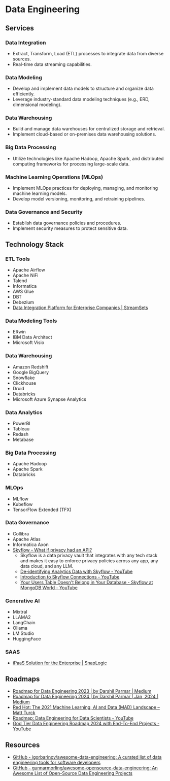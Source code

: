 # Data Engineering

## Services

### Data Integration

- Extract, Transform, Load (ETL) processes to integrate data from diverse sources.
- Real-time data streaming capabilities.

### Data Modeling

- Develop and implement data models to structure and organize data efficiently.
- Leverage industry-standard data modeling techniques (e.g., ERD, dimensional modeling).

### Data Warehousing

- Build and manage data warehouses for centralized storage and retrieval.
- Implement cloud-based or on-premises data warehousing solutions.

### Big Data Processing

- Utilize technologies like Apache Hadoop, Apache Spark, and distributed computing frameworks for processing large-scale data.

### Machine Learning Operations (MLOps)

- Implement MLOps practices for deploying, managing, and monitoring machine learning models.
- Develop model versioning, monitoring, and retraining pipelines.

### Data Governance and Security

- Establish data governance policies and procedures.
- Implement security measures to protect sensitive data.

## Technology Stack

### ETL Tools

- Apache Airflow
- Apache NiFi
- Talend
- Informatica
- AWS Glue
- DBT
- Debezium
- [Data Integration Platform for Enterprise Companies | StreamSets](https://streamsets.com/)

### Data Modeling Tools

- ERwin
- IBM Data Architect
- Microsoft Visio

### Data Warehousing

- Amazon Redshift
- Google BigQuery
- Snowflake
- Clickhouse
- Druid
- Databricks
- Microsoft Azure Synapse Analytics

### Data Analytics

- PowerBI
- Tableau
- Redash
- Metabase

### Big Data Processing

- Apache Hadoop
- Apache Spark
- Databricks

### MLOps

- MLflow
- Kubeflow
- TensorFlow Extended (TFX)

### Data Governance

- Collibra
- Apache Atlas
- Informatica Axon
- [Skyflow - What if privacy had an API?](https://www.skyflow.com/)
   	- Skyflow is a data privacy vault that integrates with any tech stack and makes it easy to enforce privacy policies across any app, any data cloud, and any LLM.
   	- [De-identifying Analytics Data with Skyflow - YouTube](https://www.youtube.com/watch?v=XyX-zb6D8_M)
   	- [Introduction to Skyflow Connections - YouTube](https://www.youtube.com/watch?v=-fFjlRMcofg)
   	- [Your Users Table Doesn't Belong in Your Database - Skyflow at MongoDB World - YouTube](https://www.youtube.com/watch?v=-YCfZKYBldo)

### Generative AI

- Mixtral
- LLAMA2
- LangChain
- Ollama
- LM Studio
- HuggingFace

### SAAS

- [iPaaS Solution for the Enterprise | SnapLogic](https://www.snaplogic.com/)

## Roadmaps

- [Roadmap for Data Engineering 2023 | by Darshil Parmar | Medium](https://medium.com/@darshilp/roadmap-for-data-engineering-2023-13f62f85d866)
- [Roadmap for Data Engineering 2024 | by Darshil Parmar | Jan, 2024 | Medium](https://medium.com/@darshilp/roadmap-for-data-engineering-2024-af7ea4ead400)
- [Red Hot: The 2021 Machine Learning, AI and Data (MAD) Landscape – Matt Turck](https://mattturck.com/data2021/)
- [Roadmap: Data Engineering for Data Scientists - YouTube](https://www.youtube.com/watch?v=fusLAtA1Eu4&ab_channel=AndreasKretz)
- [God Tier Data Engineering Roadmap 2024 with End-To-End Projects - YouTube](https://www.youtube.com/watch?v=HxdoBLc5_Qc&ab_channel=DarshilParmar)

## Resources

- [GitHub - igorbarinov/awesome-data-engineering: A curated list of data engineering tools for software developers](https://github.com/igorbarinov/awesome-data-engineering)
- [GitHub - gunnarmorling/awesome-opensource-data-engineering: An Awesome List of Open-Source Data Engineering Projects](https://github.com/gunnarmorling/awesome-opensource-data-engineering)
